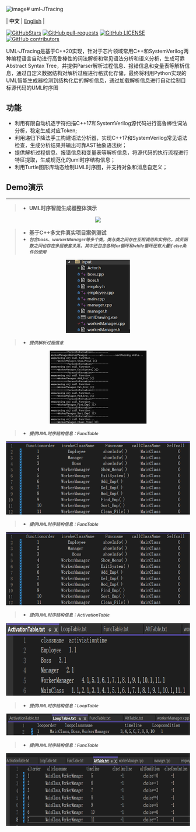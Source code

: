 ![image](https://github.com/AllwenWeill/uml-JTracing_Online/assets/53572103/cb3e913e-993f-4dfb-8a0c-940d3a740661)# uml-JTracing

| **中文** | [English](readme_en.md) |

[![GitHubStars](https://img.shields.io/github/stars/AllwenWeill/uml-JTracing_Online?logo=GitHub)](https://github.com/AllwenWeill/uml-JTracing_Online/stargazers)
[![GitHub pull-requests](https://img.shields.io/github/issues-pr/AllwenWeill/uml-JTracing_Online.svg)](https://github.com/AllwenWeill/uml-JTracing_Online/pulls)
[![GitHub LICENSE](https://img.shields.io/github/license/AllwenWeill/uml-JTracing_Online.svg)](https://github.com/AllwenWeill/uml-JTracing_Online/blob/master/LICENSE)
[![GitHub contributors](https://img.shields.io/github/contributors/AllwenWeill/uml-JTracing_Online.svg)](https://github.com/AllwenWeill/uml-JTracing_Onlinee/graphs/contributors)

UML-JTracing是基于C++20实现，针对于芯片领域常用C++和SystemVerilog两种编程语言自动进行高鲁棒性的词法解析和常见语法分析和语义分析，生成可靠Abstract Syntax Tree，并提供Parser解析过程信息、报错信息和变量表等解析信息，通过自定义数据结构对解析过程进行格式化存储，最终将利用Python实现的UML智能生成器检测到结构化后的解析信息，通过加载解析信息进行自动绘制目标源代码的UML时序图

## 功能
* 利用有限自动机逐字符扫描C++17和SystemVerilog源代码进行高鲁棒性词法分析，稳定生成对应Token;
* 利用递归下降法手工构建语法分析器，实现C++17和SystemVerilog常见语法检查，生成分析结果并输出可靠AST抽象语法树；
* 提供解析过程信息、报错信息和变量表等解析信息，将源代码的执行流程进行特征提取，生成规范化的uml时序结构信息；
* 利用Turtle图形库动态绘制UML时序图，并支持对象和消息自定义；

## Demo演示
----------
> * __UML时序智能生成器整体演示__
<div align=center><img src="https://github.com/AllwenWeill/IMG/blob/main/github_func_demo.gif" height="429"/> </div>

> * __基于C++多文件真实项目案例测试__
> * *__<small>包含boss、workerManager等多个类，类与类之间存在互相调用和实例化，成员函数之间也存在多层嵌套关系，其中还包含各种for循环和while循环还有大量if else条件的使用</small>__*
<div align=center><img src="https://github.com/AllwenWeill/IMG/blob/main/test_files.png" height="200"/> </div>

> * *__<small>提供解析过程信息</small>__*
<div align=center><img src="https://github.com/AllwenWeill/IMG/blob/main/parsing_info.png" height="200"/> </div>

> * *__<small>提供UML时序结构信息：FuncTable</small>__*
<div align=center><img src="https://github.com/AllwenWeill/IMG/blob/main/funcTable.png" height="200"/> </div>

> * *__<small>提供UML时序结构信息：FuncTable</small>__*
<div align=center><img src="https://github.com/AllwenWeill/IMG/blob/main/funcTable.png" height="200"/> </div>

> * *__<small>提供UML时序结构信息：ActivationTable</small>__*
<div align=center><img src="https://github.com/AllwenWeill/IMG/blob/main/ActivationTable.png" height="200"/> </div>

> * *__<small>提供UML时序结构信息：LoopTable</small>__*
<div align=center><img src="https://github.com/AllwenWeill/IMG/blob/main/LoopTable.png" height="60"/> </div>

> * *__<small>提供UML时序结构信息：FuncTable</small>__*
<div align=center><img src="https://github.com/AllwenWeill/IMG/blob/main/AltTable.png" height="200"/> </div>




